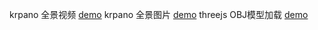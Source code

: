 krpano 全景视频
<a href="https://lookforlycorisradiata.github.io/learn/player/krpano.html?xml=examples/videopano/videopano.xml">demo</a>
krpano 全景图片
<a href="https://lookforlycorisradiata.github.io/learn/player/krpano.html?xml=examples/videopano/videopano_img.xml">demo</a>
threejs OBJ模型加载
<a href="https://lookforlycorisradiata.github.io/learn/threejs/3d_OBJ.html">demo</a>

